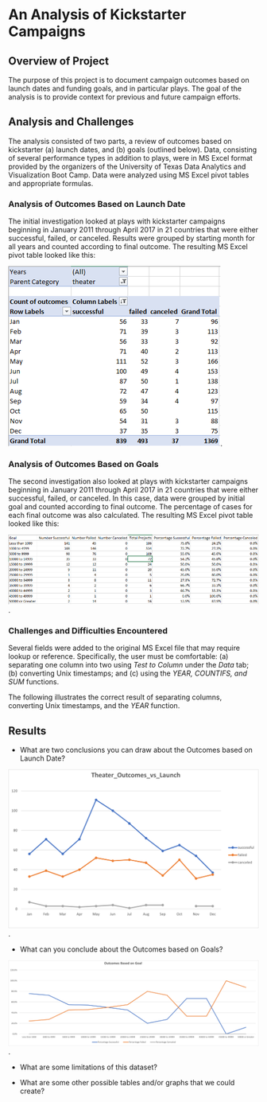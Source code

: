 # An Analysis of Kickstarter Campaigns

## Overview of Project

The purpose of this project is to document campaign outcomes based on launch dates and funding goals, and in particular plays. The goal of the analysis is to provide context for previous and future campaign efforts.   

## Analysis and Challenges

The analysis consisted of two parts, a review of outcomes based on kickstarter (a) launch dates, and (b) goals (outlined below). Data, consisting of several performance types in addition to plays, were in MS Excel format provided by the organizers of the University of Texas Data Analytics and Visualization Boot Camp. Data were analyzed using MS Excel pivot tables and appropriate formulas.  

### Analysis of Outcomes Based on Launch Date

The initial investigation looked at plays with kickstarter campaigns beginning in January 2011 through April 2017 in 21 countries that were either successful, failed, or canceled. Results were grouped by starting month for all years and counted according to final outcome. The resulting MS Excel pivot table looked like this: 

![Theater Outcomes vs Launch_Pivot](Theater_Outcomes_vs_Launch_Pivot.png).

### Analysis of Outcomes Based on Goals

The second investigation also looked at plays with kickstarter campaigns beginning in January 2011 through April 2017 in 21 countries that were either successful, failed, or canceled. In this case, data were grouped by initial goal and counted according to final outcome. The percentage of cases for each final outcome was also calculated. The resulting MS Excel pivot table looked like this: 

![Outcomes_Based_on_Goal_Table](Outcomes_Based_on_Goal_Table.png).

### Challenges and Difficulties Encountered

Several fields were added to the original MS Excel file that may require lookup or reference. Specifically, the user must be comfortable: (a) separating one column into two using *Test to Column* under the *Data* tab; (b) converting Unix timestamps; and (c) using the *YEAR, COUNTIFS, and SUM* functions.  

The following illustrates the correct result of separating columns, converting Unix timestamps, and the *YEAR* function.    

## Results

- What are two conclusions you can draw about the Outcomes based on Launch Date?

![Theater Outcomes vs Launch](Theater_Outcomes_vs_Launch.png).
- What can you conclude about the Outcomes based on Goals?

![Outcomes_Based_on_Goal](Outcomes_Based_on_Goal.png).
- What are some limitations of this dataset?

- What are some other possible tables and/or graphs that we could create?


